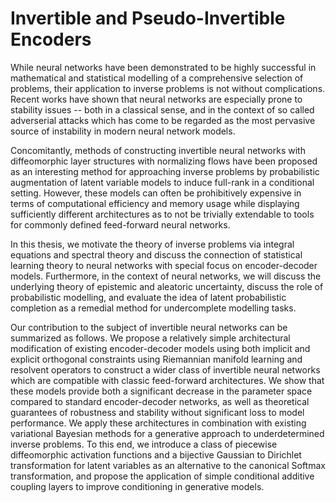 # Invertible and Pseudo-Invertible Encoders

 While neural networks have been demonstrated to be highly successful in mathematical and statistical modelling of a comprehensive selection of problems, their application to inverse problems is not without complications. Recent works have shown that neural networks are especially prone to stability issues -- both in a classical sense, and in the context of so called adverserial attacks which has come to be regarded as the most pervasive source of instability in modern neural network models.

Concomitantly, methods of constructing invertible neural networks with diffeomorphic layer structures with normalizing flows have been proposed as an interesting method for approaching inverse problems by probabilistic augmentation of latent variable models to induce full-rank in a conditional setting. However, these models can often be prohibitively expensive in terms of computational efficiency and memory usage while displaying sufficiently different architectures as to not be trivially extendable to tools for commonly defined feed-forward neural networks.

In this thesis, we motivate the theory of inverse problems via integral equations and spectral theory and discuss the connection of statistical learning theory to neural networks with special focus on encoder-decoder models. Furthermore, in the context of neural networks, we will discuss the underlying theory of epistemic and aleatoric uncertainty, discuss the role of probabilistic modelling, and evaluate the idea of latent probabilistic completion as a remedial method for undercomplete modelling tasks.

Our contribution to the subject of invertible neural networks can be summarized as follows. We propose a relatively simple architectural modification of existing encoder-decoder models using both implicit and explicit orthogonal constraints using Riemannian manifold learning and resolvent operators to construct a wider class of invertible neural networks which are compatible with classic feed-forward architectures. We show that these models provide both a significant decrease in the parameter space compared to standard encoder-decoder networks, as well as theoretical guarantees of robustness and stability without significant loss to model performance. We apply these architectures in combination with existing variational Bayesian methods for a generative approach to underdetermined inverse problems. To this end, we introduce a class of piecewise diffeomorphic activation functions and a bijective Gaussian to Dirichlet transformation for latent variables as an alternative to the canonical Softmax transformation, and propose the application of simple conditional additive coupling layers to improve conditioning in generative models.
